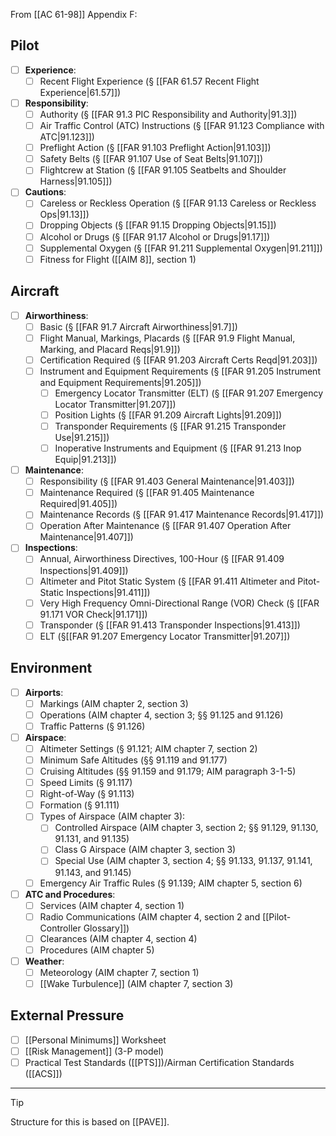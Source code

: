 From [[AC 61-98]] Appendix F:

## Pilot
- [ ] **Experience**:
	- [ ] Recent Flight Experience (§ [[FAR 61.57 Recent Flight Experience|61.57]])
- [ ] **Responsibility**:
	- [ ] Authority (§ [[FAR 91.3 PIC Responsibility and Authority|91.3]])
	- [ ] Air Traffic Control (ATC) Instructions (§ [[FAR 91.123 Compliance with ATC|91.123]])
	- [ ] Preflight Action (§ [[FAR 91.103 Preflight Action|91.103]])
	- [ ] Safety Belts (§ [[FAR 91.107 Use of Seat Belts|91.107]])
	- [ ] Flightcrew at Station (§ [[FAR 91.105 Seatbelts and Shoulder Harness|91.105]])
- [ ] **Cautions**:
	- [ ] Careless or Reckless Operation (§ [[FAR 91.13 Careless or Reckless Ops|91.13]])
	- [ ] Dropping Objects (§ [[FAR 91.15 Dropping Objects|91.15]])
	- [ ] Alcohol or Drugs (§ [[FAR 91.17 Alcohol or Drugs|91.17]])
	- [ ] Supplemental Oxygen (§ [[FAR 91.211 Supplemental Oxygen|91.211]])
	- [ ] Fitness for Flight ([[AIM 8]], section 1)
## Aircraft
- [ ] **Airworthiness**:
	- [ ] Basic (§ [[FAR 91.7 Aircraft Airworthiness|91.7]])
	- [ ] Flight Manual, Markings, Placards (§ [[FAR 91.9 Flight Manual, Marking, and Placard Reqs|91.9]])
	- [ ] Certification Required (§ [[FAR 91.203 Aircraft Certs Reqd|91.203]])
	- [ ] Instrument and Equipment Requirements (§ [[FAR 91.205 Instrument and Equipment Requirements|91.205]])
		- [ ] Emergency Locator Transmitter (ELT) (§ [[FAR 91.207 Emergency Locator Transmitter|91.207]])
		- [ ] Position Lights (§ [[FAR 91.209 Aircraft Lights|91.209]])
		- [ ] Transponder Requirements (§ [[FAR 91.215 Transponder Use|91.215]])
		- [ ] Inoperative Instruments and Equipment (§ [[FAR 91.213 Inop Equip|91.213]])
- [ ] **Maintenance**:
	- [ ] Responsibility (§ [[FAR 91.403 General Maintenance|91.403]])
	- [ ] Maintenance Required (§ [[FAR 91.405 Maintenance Required|91.405]])
	- [ ] Maintenance Records (§ [[FAR 91.417 Maintenance Records|91.417]])
	- [ ] Operation After Maintenance (§ [[FAR 91.407 Operation After Maintenance|91.407]])
- [ ] **Inspections**:
	- [ ] Annual, Airworthiness Directives, 100-Hour (§ [[FAR 91.409 Inspections|91.409]])
	- [ ] Altimeter and Pitot Static System (§ [[FAR 91.411 Altimeter and Pitot-Static Inspections|91.411]])
	- [ ] Very High Frequency Omni-Directional Range (VOR) Check (§ [[FAR 91.171 VOR Check|91.171]])
	- [ ] Transponder (§ [[FAR 91.413 Transponder Inspections|91.413]])
	- [ ] ELT (§[[FAR 91.207 Emergency Locator Transmitter|91.207]])

## Environment
- [ ] **Airports**:
	- [ ] Markings (AIM chapter 2, section 3)
	- [ ] Operations (AIM chapter 4, section 3; §§ 91.125 and 91.126)
	- [ ] Traffic Patterns (§ 91.126)
- [ ] **Airspace**:
	- [ ] Altimeter Settings (§ 91.121; AIM chapter 7, section 2)
	- [ ] Minimum Safe Altitudes (§§ 91.119 and 91.177)
	- [ ] Cruising Altitudes (§§ 91.159 and 91.179; AIM paragraph 3-1-5)
	- [ ] Speed Limits (§ 91.117)
	- [ ] Right-of-Way (§ 91.113)
	- [ ] Formation (§ 91.111)
	- [ ] Types of Airspace (AIM chapter 3):
		- [ ] Controlled Airspace (AIM chapter 3, section 2; §§ 91.129, 91.130, 91.131, and 91.135)
		- [ ] Class G Airspace (AIM chapter 3, section 3)
		- [ ] Special Use (AIM chapter 3, section 4; §§ 91.133, 91.137, 91.141, 91.143, and 91.145)
	- [ ] Emergency Air Traffic Rules (§ 91.139; AIM chapter 5, section 6)
- [ ] **ATC and Procedures**:
	- [ ] Services (AIM chapter 4, section 1)
	- [ ] Radio Communications (AIM chapter 4, section 2 and [[Pilot-Controller Glossary]])
	- [ ] Clearances (AIM chapter 4, section 4)
	- [ ] Procedures (AIM chapter 5)
- [ ] **Weather**:
	- [ ] Meteorology (AIM chapter 7, section 1)
	- [ ] [[Wake Turbulence]] (AIM chapter 7, section 3)

## External Pressure
- [ ] [[Personal Minimums]] Worksheet
- [ ] [[Risk Management]] (3-P model)
- [ ] Practical Test Standards ([[PTS]])/Airman Certification Standards ([[ACS]])

---

> [!tip]
> Structure for this is based on [[PAVE]].